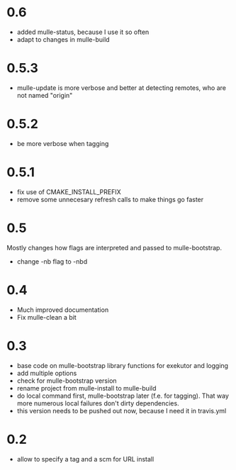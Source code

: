 0.6
=====

* added mulle-status, because I use it so often
* adapt to changes in mulle-build


0.5.3
=====

* mulle-update is more verbose and better at detecting remotes, who are not
named "origin"

0.5.2
=====

* be more verbose when tagging

0.5.1
=====

* fix use of CMAKE_INSTALL_PREFIX
* remove some unnecesary refresh calls to make things go faster

0.5
===

Mostly changes how flags are interpreted and passed to mulle-bootstrap.

* change -nb flag to -nbd

0.4
===

* Much improved documentation
* Fix mulle-clean a bit

0.3
===

* base code on mulle-bootstrap library functions for exekutor and logging
* add multiple options
* check for mulle-bootstrap version
* rename project from mulle-install to mulle-build
* do local command first, mulle-bootstrap later (f.e. for tagging). That way
more numerous local failures don't dirty dependencies.
* this version needs to be pushed out now, because I need it in travis.yml

0.2
===

* allow to specify a tag and a scm for URL install
